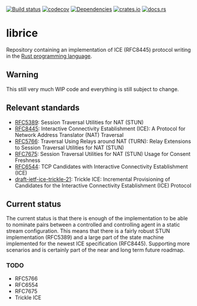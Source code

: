 [![Build status](https://github.com/ystreet/librice/workflows/Build/badge.svg?branch=master)](https://github.com/ystreet/librice/actions)
[![codecov](https://codecov.io/gh/ystreet/librice/branch/master/graph/badge.svg?token=7SP9REUN7L)](https://codecov.io/gh/ystreet/librice)
[![Dependencies](https://deps.rs/repo/github/ystreet/librice/status.svg)](https://deps.rs/repo/github/ystreet/librice)
[![crates.io](https://img.shields.io/crates/v/librice.svg)](https://crates.io/crates/librice)
[![docs.rs](https://docs.rs/librice/badge.svg)](https://docs.rs/librice)

# librice

Repository containing an implementation of ICE (RFC8445) protocol writing in
the [Rust programming language](https://www.rust-lang.org/).

## Warning

This still very much WIP code and everything is still subject to change.

## Relevant standards

 - [RFC5389](https://tools.ietf.org/html/rfc5389):
   Session Traversal Utilities for NAT (STUN)
 - [RFC8445](https://tools.ietf.org/html/rfc8445):
   Interactive Connectivity Establishment (ICE): A Protocol for Network Address
   Translator (NAT) Traversal
 - [RFC5766](https://tools.ietf.org/html/rfc5766):
   Traversal Using Relays around NAT (TURN): Relay Extensions to Session
   Traversal Utilities for NAT (STUN)
 - [RFC7675](https://tools.ietf.org/html/rfc7675):
   Session Traversal Utilities for NAT (STUN) Usage for Consent Freshness
 - [RFC6544](https://tools.ietf.org/html/rfc6544):
   TCP Candidates with Interactive Connectivity Establishment (ICE)
 - [draft-ietf-ice-trickle-21](https://tools.ietf.org/html/draft-ietf-ice-trickle-21):
   Trickle ICE: Incremental Provisioning of Candidates for the Interactive Connectivity Establishment (ICE) Protocol

## Current status

The current status is that there is enough of the implementation to be able to
nominate pairs between a controlled and controlling agent in a static
stream configuration.  This means that there is a fairly robust STUN
implementation (RFC5389) and a large part of the state machine implemented for
the newest ICE specification (RFC8445).  Supporting more scenarios and is
certainly part of the near and long term future roadmap.

### TODO

- RFC5766
- RFC6554
- RFC7675
- Trickle ICE

